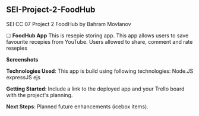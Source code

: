 ## SEI-Project-2-FoodHub
SEI CC 07 Project 2 FoodHub by Bahram Movlanov

☐ **FoodHub App**
This is resepie storing app. This app allows users to save favourite recepies from YouTube. Users allowed to share, comment and rate resepies

 **Screenshots**

  
 **Technologies Used**:
 This app is build using following technologies:
 Node.JS
  expressJS
  ejs
    
 **Getting Started**: Include a link to the deployed app and your Trello board with the project's planning.
  
 **Next Steps**: Planned future enhancements (icebox items).
